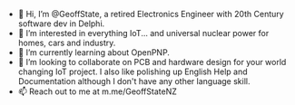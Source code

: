 - 👋 Hi, I’m @GeoffState, a retired Electronics Engineer with 20th Century software dev in Delphi.
- 👀 I’m interested in everything IoT... and universal nuclear power for homes, cars and industry.
- 🌱 I’m currently learning about OpenPNP.
- 💞️ I’m looking to collaborate on PCB and hardware design for your world changing IoT project. I also like polishing up English Help and Documentation although I don't have any other language skill.
- 📫 Reach out to me at m.me/GeoffStateNZ
<!---
GeoffState/GeoffState is a ✨ special ✨ repository because its `README.md` (this file) appears on your GitHub profile.
You can click the Preview link to take a look at your changes.
--->
